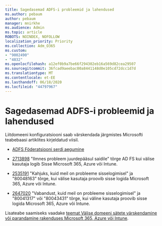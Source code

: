 ```yaml
---
title: Sagedasemad ADFS-i probleemid ja lahendused
ms.author: pebaum
author: pebaum
manager: mnirkhe
ms.audience: Admin
ms.topic: article
ROBOTS: NOINDEX, NOFOLLOW
localization_priority: Priority
ms.collection: Adm_O365
ms.custom:
- "9002490"
- "4832"
ms.openlocfilehash: a12ef0b9a7be66f294302eb16a569d82cea29507
ms.sourcegitcommit: 36fcad9aeebac00a8441148d0e105cd72dcc1d7d
ms.translationtype: MT
ms.contentlocale: et-EE
ms.lasthandoff: 06/18/2020
ms.locfileid: "44797967"
---
```

# <a name="common-issues-and-resolutions-for-adfs"></a>Sagedasemad ADFS-i probleemid ja lahendused

Liitdomeeni konfiguratsiooni saab värskendada järgmistes Microsofti teabebaasi artiklites kirjeldatud viisil.

- [ADFS Föderatsiooni serdi aegumine](adfs-federation-certificate-expiring.md)

- [2713898](https://support.microsoft.com/help/2713898) "Ilmnes probleem juurdepääsul saidile" tõrge AD FS kui välise kasutaja logib Sisse Microsoft 365, Azure või Intune.

- [2535191](https://support.microsoft.com/help/2535191) "Kahjuks, kuid meil on probleeme sisselogimisel" ja "80048163" tõrge, kui välise kasutaja proovib sisse logida Microsoft 365, Azure või Intune.

- [2647020](https://support.microsoft.com/help/2647020) "Vabandust, kuid meil on probleeme sisselogimisel" ja "80041317" või "80043431" tõrge, kui väline kasutaja proovib sisse logida Microsoft 365, Azure või Intune.

Lisateabe saamiseks vaadake [teemat Välise domeeni sätete värskendamine või parandamine rakenduses Microsoft 365, Azure või Intune](https://docs.microsoft.com/office365/troubleshoot/active-directory/update-federated-domain-office-365).
